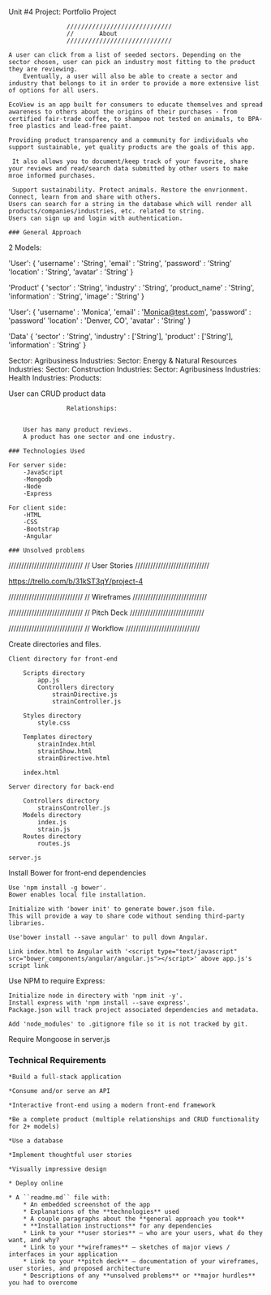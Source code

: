 Unit #4 Project: Portfolio Project

                       
                    /////////////////////////////
                    //       About
                    /////////////////////////////

    A user can click from a list of seeded sectors. Depending on the sector chosen, user can pick an industry most fitting to the product they are reviewing. 
        Eventually, a user will also be able to create a sector and industry that belongs to it in order to provide a more extensive list of options for all users. 

    EcoView is an app built for consumers to educate themselves and spread awareness to others about the origins of their purchases - from certified fair-trade coffee, to shampoo not tested on animals, to BPA-free plastics and lead-free paint. 

    Providing product transparency and a community for individuals who support sustainable, yet quality products are the goals of this app.

     It also allows you to document/keep track of your favorite, share your reviews and read/search data submitted by other users to make mroe informed purchases. 

     Support sustainability. Protect animals. Restore the envrionment. Connect, learn from and share with others.
    Users can search for a string in the database which will render all products/companies/industries, etc. related to string.  
    Users can sign up and login with authentication. 

    ### General Approach 

2 Models: 

'User': 
{
    'username' : 'String',
    'email' : 'String',
    'password' : 'String'
    'location' : 'String',
    'avatar' : 'String'
}
   
'Product' 
{
    'sector' : 'String',
    'industry' : 'String',
    'product_name' : 'String',
    'information' : 'String',
    'image' : 'String'
}

'User': 
{
    'username' : 'Monica',
    'email' : 'Monica@test.com',
    'password' : 'password'
    'location' : 'Denver, CO',
    'avatar' : 'String'
}
   
'Data' 
{
    'sector' : 'String',
    'industry' : ['String'],
    'product' : ['String'],
    'information' : 'String'
}


Sector: Agribusiness
Industries: 
Sector: Energy & Natural Resources
Industries: 
Sector: Construction
Industries: 
Sector: Agribusiness
Industries: 
 Health
Industries:
Products:


User can CRUD product data

                    Relationships:

        
        User has many product reviews. 
        A product has one sector and one industry.

    ### Technologies Used

    For server side:
        -JavaScript
        -Mongodb
        -Node
        -Express

    For client side:
        -HTML
        -CSS
        -Bootstrap
        -Angular

    ### Unsolved problems 

    

/////////////////////////////
//      User Stories
/////////////////////////////

https://trello.com/b/31kST3qY/project-4

/////////////////////////////
//      Wireframes
/////////////////////////////

/////////////////////////////
//      Pitch Deck
/////////////////////////////

/////////////////////////////
//      Workflow
/////////////////////////////

Create directories and files.

    Client directory for front-end

        Scripts directory
            app.js
            Controllers directory
                strainDirective.js
                strainController.js

        Styles directory
            style.css

        Templates directory
            strainIndex.html
            strainShow.html
            strainDirective.html
            
        index.html

    Server directory for back-end

        Controllers directory
            strainsController.js
        Models directory
            index.js
            strain.js
        Routes directory
            routes.js

    server.js


Install Bower for front-end dependencies 
    
    Use 'npm install -g bower'. 
    Bower enables local file installation. 
    
    Initialize with 'bower init' to generate bower.json file. 
    This will provide a way to share code without sending third-party libraries.

    Use'bower install --save angular' to pull down Angular.

    Link index.html to Angular with '<script type="text/javascript" src="bower_components/angular/angular.js"></script>' above app.js's script link

Use NPM to require Express:
    
    Initialize node in directory with 'npm init -y'.
    Install express with 'npm install --save express'.
    Package.json will track project associated dependencies and metadata.
    
    Add 'node_modules' to .gitignore file so it is not tracked by git.

Require Mongoose in server.js




### Technical Requirements

    *Build a full-stack application

    *Consume and/or serve an API

    *Interactive front-end using a modern front-end framework

    *Be a complete product (multiple relationships and CRUD functionality for 2+ models)

    *Use a database

    *Implement thoughtful user stories

    *Visually impressive design

    * Deploy online

    * A ``readme.md`` file with:
        * An embedded screenshot of the app
        * Explanations of the **technologies** used
        * A couple paragraphs about the **general approach you took**
        * **Installation instructions** for any dependencies
        * Link to your **user stories** – who are your users, what do they want, and why?
        * Link to your **wireframes** – sketches of major views / interfaces in your application
        * Link to your **pitch deck** – documentation of your wireframes, user stories, and proposed architecture
        * Descriptions of any **unsolved problems** or **major hurdles** you had to overcome
